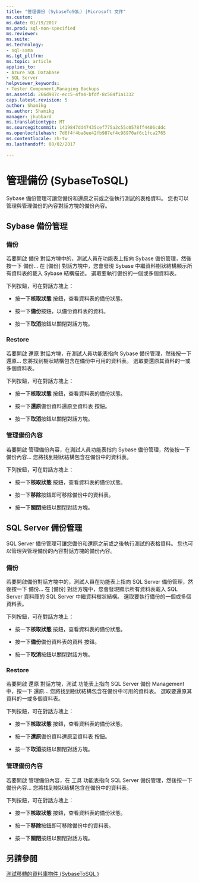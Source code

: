 ```yaml
---
title: "管理備份 (SybaseToSQL) |Microsoft 文件"
ms.custom: 
ms.date: 01/19/2017
ms.prod: sql-non-specified
ms.reviewer: 
ms.suite: 
ms.technology:
- sql-ssma
ms.tgt_pltfrm: 
ms.topic: article
applies_to:
- Azure SQL Database
- SQL Server
helpviewer_keywords:
- Tester Component,Managing Backups
ms.assetid: 266d987c-ecc5-4fa4-bfdf-8c584f1a1332
caps.latest.revision: 5
author: Shamikg
ms.author: Shamikg
manager: jhubbard
ms.translationtype: MT
ms.sourcegitcommit: 1419847dd47435cef775a2c55c0578ff4406cddc
ms.openlocfilehash: 7d6f4f4ba8ee42fb987ef4c98970af6c1fca2765
ms.contentlocale: zh-tw
ms.lasthandoff: 08/02/2017

---
```

# <a name="managing-backups-sybasetosql"></a>管理備份 (SybaseToSQL)
Sybase 備份管理可讓您備份和還原之前或之後執行測試的表格資料。 您也可以管理與管理備份的內容對話方塊的備份內容。  
  
## <a name="sybase-backup-management"></a>Sybase 備份管理  
  
### <a name="backup"></a>備份  
若要開啟 備份 對話方塊中的，測試人員在功能表上指向 Sybase 備份管理，然後按一下 備份... 在 [備份] 對話方塊中，您會發現 Sybase 中繼資料樹狀結構顯示所有資料表的載入 Sybase 結構描述。 選取要執行備份的一個或多個資料表。  
  
下列按鈕，可在對話方塊上：  
  
-   按一下**核取狀態** 按鈕，查看資料表的備份狀態。  
  
-   按一下**備份**按鈕，以備份資料表的資料。  
  
-   按一下**取消**按鈕以關閉對話方塊。  
  
### <a name="restore"></a>Restore  
若要開啟 還原 對話方塊，在測試人員功能表指向 Sybase 備份管理，然後按一下 還原... 您將找到樹狀結構包含在備份中可用的資料表。 選取要還原其資料的一或多個資料表。  
  
下列按鈕，可在對話方塊上：  
  
-   按一下**核取狀態** 按鈕，查看資料表的備份狀態。  
  
-   按一下**還原**備份資料還原至資料表 按鈕。  
  
-   按一下**取消**按鈕以關閉對話方塊。  
  
### <a name="managing-backup-contents"></a>管理備份內容  
若要開啟 管理備份內容，在測試人員功能表指向 Sybase 備份管理，然後按一下 備份內容... 您將找到樹狀結構包含在備份中的資料表。  
  
下列按鈕，可在對話方塊上：  
  
-   按一下**核取狀態** 按鈕，查看資料表的備份狀態。  
  
-   按一下**移除**按鈕即可移除備份中的資料表。  
  
-   按一下**關閉**按鈕以關閉對話方塊。  
  
## <a name="sql-server-backup-management"></a>SQL Server 備份管理  
SQL Server 備份管理可讓您備份和還原之前或之後執行測試的表格資料。 您也可以管理與管理備份的內容對話方塊的備份內容。  
  
### <a name="backup"></a>備份  
若要開啟備份對話方塊中的，測試人員在功能表上指向 SQL Server 備份管理，然後按一下 備份... 在 [備份] 對話方塊中，您會發現顯示所有資料表載入 SQL Server 資料庫的 SQL Server 中繼資料樹狀結構。 選取要執行備份的一個或多個資料表。  
  
下列按鈕，可在對話方塊上：  
  
-   按一下**核取狀態** 按鈕，查看資料表的備份狀態。  
  
-   按一下**備份**備份資料表的資料 按鈕。  
  
-   按一下**取消**按鈕以關閉對話方塊。  
  
### <a name="restore"></a>Restore  
若要開啟 還原 對話方塊，測試 功能表上指向 SQL Server 備份 Management 中，按一下 還原... 您將找到樹狀結構包含在備份中可用的資料表。 選取要還原其資料的一或多個資料表。  
  
下列按鈕，可在對話方塊上：  
  
-   按一下**核取狀態** 按鈕，查看資料表的備份狀態。  
  
-   按一下**還原**備份資料還原至資料表 按鈕。  
  
-   按一下**取消**按鈕以關閉對話方塊。  
  
### <a name="managing-backup-contents"></a>管理備份內容  
若要開啟 管理備份內容，在 工具 功能表指向 SQL Server 備份管理，然後按一下 備份內容... 您將找到樹狀結構包含在備份中的資料表。  
  
下列按鈕，可在對話方塊上：  
  
-   按一下**核取狀態** 按鈕，查看資料表的備份狀態。  
  
-   按一下**移除**按鈕即可移除備份中的資料表。  
  
-   按一下**關閉**按鈕以關閉對話方塊。  
  
## <a name="see-also"></a>另請參閱  
[測試移轉的資料庫物件 &#40;SybaseToSQL &#41;](../../ssma/sybase/testing-migrated-database-objects-sybasetosql.md)  
  

